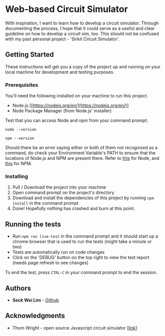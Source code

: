 # Web-based Circuit Simulator

With inspiration, I want to learn how to develop a circuit simulator. Through documenting the process, I hope that it could serve as a useful and clear guideline on how to develop a circuit sim, too. This should not be confused with my past personal project - 'Sirkit Circuit Simulator'.

## Getting Started

These instructions will get you a copy of the project up and running on your local machine for development and testing purposes.

### Prerequisites

You'll need the following installed on your machine to run this project.
- Node.js [[https://nodejs.org/en/](https://nodejs.org/en/)]
- Node Package Manager (from Node.js' installer)

Test that you can access Node and npm from your command prompt:
```
node --version
```
```
npm --version
```

Should there be an error saying either or both of them not recognised as a command, do check your Environment Variable's PATH to ensure that the locations of Node.js and NPM are present there. Refer to [this](http://stackoverflow.com/questions/23412938/node-is-not-recognized-as-an-internal-or-an-external-command-operable-program) for Node, and [this](http://stackoverflow.com/questions/20992723/npm-is-not-recognized-as-internal-or-external-command-operable-program-or-bat) for NPM.

### Installing

1. Pull / Download the project into your machine
2. Open command prompt on the project's directory
3. Download and install the dependencies of this project by running `npm install` in the command prompt
4. Done! Hopefully nothing has crashed and burn at this point.


## Running the tests

* Run `npm run live-test` in the command prompt and it should start up a chrome browser that is used to run the tests (might take a minute or two)
* Tests are automatically run on code changes
* Click on the 'DEBUG' button on the top right to view the test report (needs page refresh to see changes)

To end the test, press `CTRL-C` in your command prompt to end the session. 


## Authors

* **Seck Wei Lim** - [Github](https://github.com/seckwei)

## Acknowledgments

* Thom Wright - open source Javascript circuit simulator [[link](https://github.com/circuitsim/circuit-simulator)]
